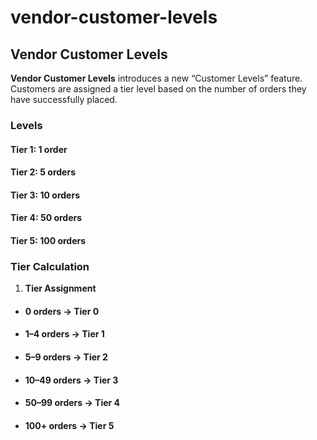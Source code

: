 # vendor-customer-levels
## Vendor Customer Levels


**Vendor Customer Levels** introduces a new “Customer Levels” feature.
Customers are assigned a tier level based on the number of orders they have successfully
placed.
### Levels
#### Tier 1: 1 order
#### Tier 2: 5 orders
#### Tier 3: 10 orders
#### Tier 4: 50 orders
#### Tier 5: 100 orders
### Tier Calculation

1. **Tier Assignment**
* #### 0 orders → Tier 0
* #### 1–4 orders → Tier 1
* #### 5–9 orders → Tier 2
* #### 10–49 orders → Tier 3
* #### 50–99 orders → Tier 4
* #### 100+ orders → Tier 5

